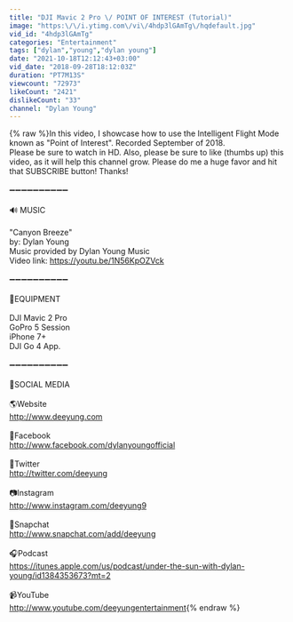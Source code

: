 ```yaml
---
title: "DJI Mavic 2 Pro \/ POINT OF INTEREST (Tutorial)"
image: "https:\/\/i.ytimg.com\/vi\/4hdp3lGAmTg\/hqdefault.jpg"
vid_id: "4hdp3lGAmTg"
categories: "Entertainment"
tags: ["dylan","young","dylan young"]
date: "2021-10-18T12:12:43+03:00"
vid_date: "2018-09-28T18:12:03Z"
duration: "PT7M13S"
viewcount: "72973"
likeCount: "2421"
dislikeCount: "33"
channel: "Dylan Young"
---
```

{% raw %}In this video, I showcase how to use the Intelligent Flight Mode known as &quot;Point of Interest&quot;. Recorded September of 2018. <br />Please be sure to watch in HD. Also, please be sure to like (thumbs up) this video, as it will help this channel grow. Please do me a huge favor and hit that SUBSCRIBE button! Thanks!<br /><br />➖➖➖➖➖➖➖➖➖➖<br /><br />🔊 MUSIC<br /><br />&quot;Canyon Breeze&quot;<br />by: Dylan Young<br />Music provided by Dylan Young Music<br />Video link: <a rel="nofollow" target="blank" href="https://youtu.be/1N56KpOZVck">https://youtu.be/1N56KpOZVck</a><br /><br />➖➖➖➖➖➖➖➖➖➖<br /><br />🎥EQUIPMENT<br /><br />DJI Mavic 2 Pro<br />GoPro 5 Session<br />iPhone 7+<br />DJI Go 4 App.<br /><br />➖➖➖➖➖➖➖➖➖➖<br /><br />🙂SOCIAL MEDIA<br /><br />🌎Website<br /><a rel="nofollow" target="blank" href="http://www.deeyung.com">http://www.deeyung.com</a><br /><br />📘Facebook<br /><a rel="nofollow" target="blank" href="http://www.facebook.com/dylanyoungofficial">http://www.facebook.com/dylanyoungofficial</a><br /><br />🐤Twitter<br /><a rel="nofollow" target="blank" href="http://twitter.com/deeyung">http://twitter.com/deeyung</a><br /><br />📷Instagram<br /><a rel="nofollow" target="blank" href="http://www.instagram.com/deeyung9">http://www.instagram.com/deeyung9</a><br /><br />👻Snapchat<br /><a rel="nofollow" target="blank" href="http://www.snapchat.com/add/deeyung">http://www.snapchat.com/add/deeyung</a><br /><br />🎧Podcast<br /><a rel="nofollow" target="blank" href="https://itunes.apple.com/us/podcast/under-the-sun-with-dylan-young/id1384353673?mt=2">https://itunes.apple.com/us/podcast/under-the-sun-with-dylan-young/id1384353673?mt=2</a><br /><br />📹YouTube<br /><a rel="nofollow" target="blank" href="http://www.youtube.com/deeyungentertainment">http://www.youtube.com/deeyungentertainment</a>{% endraw %}
